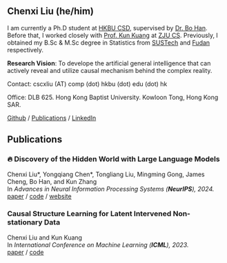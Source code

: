 ## Chenxi Liu (he/him)

I am currently a Ph.D student at [HKBU CSD](https://www.comp.hkbu.edu.hk), supervised by [Dr. Bo Han](https://bhanml.github.io/). Before that, I worked closely with [Prof. Kun Kuang](https://kunkuang.github.io/) at [ZJU CS](http://www.cs.zju.edu.cn/). Previously, I obtained my B.Sc & M.Sc degree in Statistics from [SUSTech](https://stat-ds.sustech.edu.cn/?lang=en-us) and [Fudan](https://math.fudan.edu.cn/mathen/main.htm) respectively.

**Research Vision**: To develope the artificial general intelligence that can actively reveal and utilize causal mechanism behind the complex reality.

Contact: cscxliu (AT) comp (dot) hkbu (dot) edu (dot) hk

Office: DLB 625. Hong Kong Baptist University. Kowloon Tong, Hong Kong SAR. 

[Github](https://github.com/chxliou) / [Publications](https://scholar.google.com/citations?user=cIGI2jAAAAAJ) / [LinkedIn](https://www.linkedin.com/in/chenxi-liu-b79170147/)

## Publications


### 🔥 Discovery of the Hidden World with Large Language Models
Chenxi Liu*, Yongqiang Chen*, Tongliang Liu, Mingming Gong, James Cheng, Bo Han, and Kun Zhang <br>
In <i>Advances in Neural Information Processing Systems (<b>NeurIPS</b>), 2024.</i> <br>
[paper](https://arxiv.org/abs/2402.03941) / [code](https://github.com/tmlr-group/CausalCOAT) / [website](https://causalcoat.github.io/) 



### Causal Structure Learning for Latent Intervened Non-stationary Data
Chenxi Liu and Kun Kuang <br>
In <i>International Conference on Machine Learning (<b>ICML</b>), 2023.</i> <br>
[paper](https://proceedings.mlr.press/v202/liu23t) / [code](https://github.com/chxliou/LIN2023)

